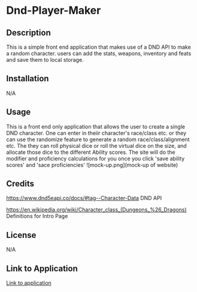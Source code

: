 # Dnd-Player-Maker

## Description
This is a simple front end application that makes use of a DND API to make a random character. users can add the stats, weapons, inventory and feats and save them to local storage.
## Installation 
N/A
## Usage
This is a front end only application that allows the user to create a single DND character. One can enter in theiir character's race/class etc. or they can use the randomize feature to generate a random race/class/alignment etc. The they can roll physical dice or roll the virtual dice on the size, and allocate those dice to the different Ability scores. The site will do the modifier and proficiency calculations for you once you click 'save ability scores' and 'sace proficiencies'
![mock-up.png](mock-up of website)

## Credits
https://www.dnd5eapi.co/docs/#tag--Character-Data
DND API

https://en.wikipedia.org/wiki/Character_class_(Dungeons_%26_Dragons)
Definitions for Intro Page
## License
N/A

## Link to Application
[Link to application](https://cgordon5025.github.io/Dnd-Player-Maker)
